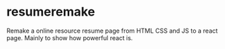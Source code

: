 # resumeremake
Remake a online resource resume page from HTML CSS and JS to a react page. Mainly to show how powerful react is. 
